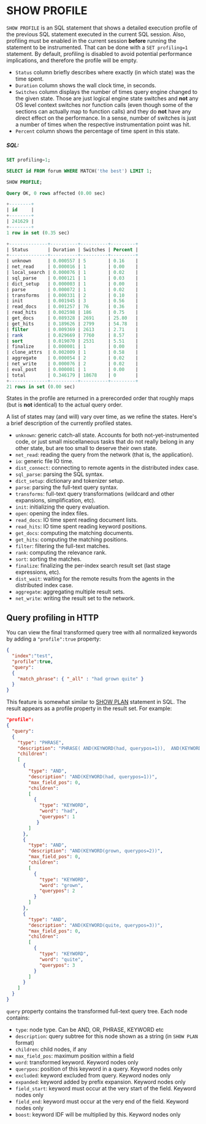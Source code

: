 # SHOW PROFILE 

<!-- example SHOW PROFILE -->

`SHOW PROFILE` is an SQL statement that shows a detailed execution profile of the previous SQL statement executed in the current SQL session. Also, profiling must be enabled in the current session **before** running the statement to be instrumented. That can be done with a `SET profiling=1` statement. By default, profiling is disabled to avoid potential performance implications, and therefore the profile will be empty.

* `Status` column briefly describes where exactly (in which state) was the time spent.
* `Duration` column shows the wall clock time, in seconds.
* `Switches` column displays the number of times query engine changed to the given state.   Those are just logical engine state switches and **not** any OS level context switches nor function calls (even though some of the sections can actually map to function calls) and they do **not** have any direct effect on the performance. In a sense, number of switches is just a number of times when the respective instrumentation point was hit.
* `Percent` column shows the percentage of time spent in this state.

<!-- intro -->
##### SQL:
<!-- request SQL -->

```sql
SET profiling=1;

SELECT id FROM forum WHERE MATCH('the best') LIMIT 1;

SHOW PROFILE;
```

<!-- response SQL -->

```sql
Query OK, 0 rows affected (0.00 sec)

+--------+
| id     |
+--------+
| 241629 |
+--------+
1 row in set (0.35 sec)

+--------------+----------+----------+---------+
| Status       | Duration | Switches | Percent |
+--------------+----------+----------+---------+
| unknown      | 0.000557 | 5        | 0.16    |
| net_read     | 0.000016 | 1        | 0.00    |
| local_search | 0.000076 | 1        | 0.02    |
| sql_parse    | 0.000121 | 1        | 0.03    |
| dict_setup   | 0.000003 | 1        | 0.00    |
| parse        | 0.000072 | 1        | 0.02    |
| transforms   | 0.000331 | 2        | 0.10    |
| init         | 0.001945 | 3        | 0.56    |
| read_docs    | 0.001257 | 76       | 0.36    |
| read_hits    | 0.002598 | 186      | 0.75    |
| get_docs     | 0.089328 | 2691     | 25.80   |
| get_hits     | 0.189626 | 2799     | 54.78   |
| filter       | 0.009369 | 2613     | 2.71    |
| rank         | 0.029669 | 7760     | 8.57    |
| sort         | 0.019070 | 2531     | 5.51    |
| finalize     | 0.000001 | 1        | 0.00    |
| clone_attrs  | 0.002009 | 1        | 0.58    |
| aggregate    | 0.000054 | 2        | 0.02    |
| net_write    | 0.000076 | 2        | 0.02    |
| eval_post    | 0.000001 | 1        | 0.00    |
| total        | 0.346179 | 18678    | 0       |
+--------------+----------+----------+---------+
21 rows in set (0.00 sec)
```

<!-- end -->

States in the profile are returned in a prerecorded order that roughly maps (but is **not** identical) to the actual query order.

A list of states may (and will) vary over time, as we refine the states. Here's a brief description of the currently profiled states.

* `unknown`: generic catch-all state. Accounts for both not-yet-instrumented code, or just small miscellaneous tasks that do not really belong in any other state, but are too small to deserve their own state.
* `net_read`: reading the query from the network (that is, the application).
* `io`: generic file IO time.
* `dist_connect`: connecting to remote agents in the distributed index case.
* `sql_parse`: parsing the SQL syntax.
* `dict_setup`: dictionary and tokenizer setup.
* `parse`: parsing the full-text query syntax.
* `transforms`: full-text query transformations (wildcard and other expansions, simplification, etc).
* `init`: initializing the query evaluation.
* `open`: opening the index files.
* `read_docs`: IO time spent reading document lists.
* `read_hits`: IO time spent reading keyword positions.
* `get_docs`: computing the matching documents.
* `get_hits`: computing the matching positions.
* `filter`: filtering the full-text matches.
* `rank`: computing the relevance rank.
* `sort`: sorting the matches.
* `finalize`: finalizing the per-index search result set (last stage expressions, etc).
* `dist_wait`: waiting for the remote results from the agents in the distributed index case.
* `aggregate`: aggregating multiple result sets.
* `net_write`: writing the result set to the network.

## Query profiling in HTTP

You can view the final transformed query tree with all normalized keywords by adding a `"profile":true` property:

```json
{
  "index":"test",
  "profile":true,
  "query":
  {
    "match_phrase": { "_all" : "had grown quite" }
  }
}
```

This feature is somewhat similar to [SHOW PLAN](Profiling_and_monitoring/Profiling/Query_plan.md) statement in SQL. The result appears as a profile property in the result set. For example:

```json
"profile":
{
  "query":
  {
    "type": "PHRASE",
    "description": "PHRASE( AND(KEYWORD(had, querypos=1)),  AND(KEYWORD(grown, querypos=2)),  AND(KEYWORD(quite, querypos=3)))",
    "children":
    [
      {
        "type": "AND",
        "description": "AND(KEYWORD(had, querypos=1))",
        "max_field_pos": 0,
        "children":
        [
          {
            "type": "KEYWORD",
            "word": "had",
            "querypos": 1
           }
        ]
      },
      {
        "type": "AND",
        "description": "AND(KEYWORD(grown, querypos=2))",
        "max_field_pos": 0,
        "children":
        [
          {
            "type": "KEYWORD",
            "word": "grown",
            "querypos": 2
          }
        ]
      },
      {
        "type": "AND",
        "description": "AND(KEYWORD(quite, querypos=3))",
        "max_field_pos": 0,
        "children":
        [
          {
            "type": "KEYWORD",
            "word": "quite",
            "querypos": 3
          }
        ]
      }
    ]
  }
}
```

`query` property contains the transformed full-text query tree. Each node contains:

* `type`: node type. Can be AND, OR, PHRASE, KEYWORD etc
* `description`: query subtree for this node shown as a string (in `SHOW PLAN` format)
* `children`: child nodes, if any
* `max_field_pos`: maximum position within a field
* `word`: transformed keyword. Keyword nodes only
* `querypos`: position of this keyword in a query. Keyword nodes only
* `excluded`: keyword excluded from query. Keyword nodes only
* `expanded`: keyword added by prefix expansion. Keyword nodes only
* `field_start`: keyword must occur at the very start of the field. Keyword nodes only
* `field_end`: keyword must occur at the very end of the field. Keyword nodes only
* `boost`: keyword IDF will be multiplied by this. Keyword nodes only
